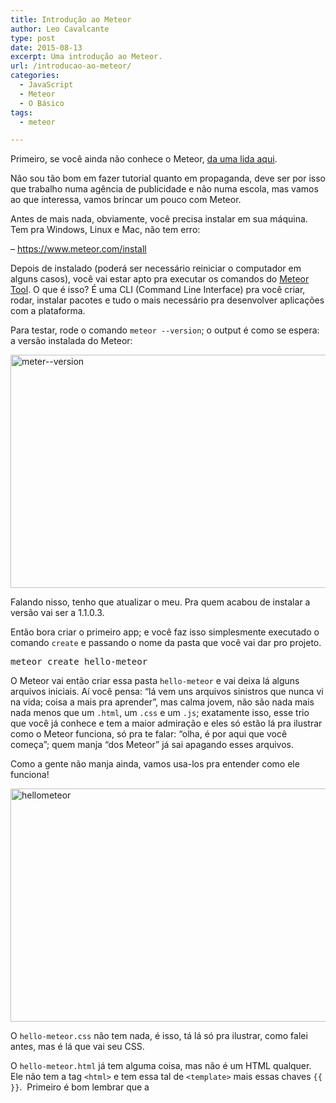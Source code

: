```yaml
---
title: Introdução ao Meteor
author: Leo Cavalcante
type: post
date: 2015-08-13
excerpt: Uma introdução ao Meteor.
url: /introducao-ao-meteor/
categories:
  - JavaScript
  - Meteor
  - O Básico
tags:
  - meteor

---
```

Primeiro, se você ainda não conhece o Meteor, <a href="http://tableless.com.br/apresentando-meteor/" target="_blank">da uma lida aqui</a>.

Não sou tão bom em fazer tutorial quanto em propaganda, deve ser por isso que trabalho numa agência de publicidade e não numa escola, mas vamos ao que interessa, vamos brincar um pouco com Meteor.

Antes de mais nada, obviamente, você precisa instalar em sua máquina. Tem pra Windows, Linux e Mac, não tem erro:
  
&#8211; <a href="https://www.meteor.com/install" target="_blank">https://www.meteor.com/install</a>

Depois de instalado (poderá ser necessário reiniciar o computador em alguns casos), você vai estar apto pra executar os comandos do <a href="https://www.meteor.com/tool" target="_blank">Meteor Tool</a>. O que é isso? É uma CLI (Command Line Interface) pra você criar, rodar, instalar pacotes e tudo o mais necessário pra desenvolver aplicações com a plataforma.

Para testar, rode o comando `meteor --version`; o output é como se espera: a versão instalada do Meteor:

[<img class="alignnone size-full wp-image-50696" src="http://tableless.com.br/wp-content/uploads/2015/08/meter-version.jpg" alt="meter--version" width="805" height="373" />][1]

Falando nisso, tenho que atualizar o meu. Pra quem acabou de instalar a versão vai ser a 1.1.0.3.

Então bora criar o primeiro app; e você faz isso simplesmente executado o comando `create` e passando o nome da pasta que você vai dar pro projeto.

<pre class="lang-bash">meteor create hello-meteor</pre>

O Meteor vai então criar essa pasta `hello-meteor` e vai deixa lá alguns arquivos iniciais. Aí você pensa: &#8220;lá vem uns arquivos sinistros que nunca vi na vida; coisa a mais pra aprender&#8221;, mas calma jovem, não são nada mais nada menos que um `.html`, um `.css` e um `.js`; exatamente isso, esse trio que você já conhece e tem a maior admiração e eles só estão lá pra ilustrar como o Meteor funciona, só pra te falar: &#8220;olha, é por aqui que você começa&#8221;; quem manja &#8220;dos Meteor&#8221; já sai apagando esses arquivos.

Como a gente não manja ainda, vamos usa-los pra entender como ele funciona!

[<img class="alignnone size-full wp-image-50701" src="http://tableless.com.br/wp-content/uploads/2015/08/hellometeor.jpg" alt="hellometeor" width="805" height="373" />][2]

O `hello-meteor.css` não tem nada, é isso, tá lá só pra ilustrar, como falei antes, mas é lá que vai seu CSS.

O `hello-meteor.html` já tem alguma coisa, mas não é um HTML qualquer. Ele não tem a tag `<html>` e tem essa tal de `<template>` mais essas chaves `{{ }}`.  Primeiro é bom lembrar que a <template> não é coisa que o Meteor inventou é HTML5 e já é <a href="http://www.w3.org/TR/html5/scripting-1.html#the-template-element" target="_blank">recomendação da W3C</a>. As chaves também não são coisa nova do Meteor, quem usa <a href="http://handlebarsjs.com/" target="_blank">Handlebars.js</a> já conhece muito bem e vai estar muito familiarizado já que o <a href="https://atmospherejs.com/meteor/spacebars" target="_blank">Spacebars</a>, a engine do Meteor, é baseada no Handlebars. &#8220;Por que eles fizeram outra template engine?&#8221; você deve estar se perguntando e isso pra ter a <a href="http://docs.meteor.com/#/full/livehtmltemplates" target="_blank">reatividade no HTML</a> que a gente viu no post anterior.

Mas o HTML é simples, uma olhada cautelosa e você já entende o que tá acontecendo, tem a `<head>` com um `<title>`, ok; tem a `<body>` com um `<h1>`, normal e tem esse `{{> hello}}` (se você usou o mesmo nome pra pasta), isso faz exatamente o que você tá imaginando, imprime o `<template name="hello">`, declarado logo abaixo, naquele espaço da `<body>`. Se você já tem noção de template engine isso já entrou na sua cabeça, nada diferente de Angular e Ember até aqui.

## O hello-meteor.js

Agora sim, o JavaScript, ele que faz acontecer.

A primeira coisa que a gente tem que falar no JS quando se trata do Meteor, são as Booleans: `Meteor.isClient` e `Meteor.isServer`; sim, tenho certeza que você imaginou e é pra isso mesmo pra isso que elas servem. Os arquivos `.js` no Meteor tem por natureza rodar tanto no ambiente cliente quanto no servidor, <a href="http://docs.meteor.com/#/full/structuringyourapp" target="_blank">salvo quando localizados em pastas específicas</a>, que é a parte sobre como organizar seu app em Meteor que a gente pode deixar pra outro post. Sendo assim o Meteor te da essas duas <a href="https://developer.mozilla.org/en-US/docs/Web/JavaScript/Reference/Global_Objects/Boolean" target="_blank">Booleans</a> pra você saber quando tá em um ambiente ou em outro. No `hello-meteor.js` o `if (Meteor.isClient) {` e o `if (Meteor.isServer) {` estão claros.

No `isServer` não temos muita ação, mas no `isClient` a gente nota essa global `Template`; pra cada `<template>` que você definir nos seus `.html`, a `Template` terá uma propriedade com o nome que você deu, no caso `hello`. E o que você pode fazer com isso? Adicionar helpers e eventos. Helpers, quem trabalha com templates já sabe, são pequenas funções que te ajudam a mover alguma lógica de apresentação que estaria no HTML pro JS, o que faz muito mais sentido e eventos são, bom, eventos, você já conhece eles, são exatamente os eventos do DOM: click, mouseover, submit etc.

O <a href="http://docs.meteor.com/#/full/eventmaps" target="_blank">padrão pra selecionar os eventos</a> é: `eventtype selector` e eles pode ser separados por vírgula. No nosso hello-meteor.js temos lá como exemplo: `'click button'` no lugar de `click` poderia ser `submit` e no lugar de `button` poderia ser qualquer seletor CSS como é na jQuery, aliás, já comentei que o Meteor vem a com jQuery por padrão e você pode executar `template.$` e retornar um jQuery Object? 😉 Pois é&#8230;

Ainda no JavaScript temos a global `Session` e é justamente pra trabalhar com sessões mesmo; no exemplo temos a chave `counter` na nossa `Session` e a cada clique do botão o handle incrementa essa chave direto na `Session`; temos uma helper de mesmo nome (`counter`) que simplesmente retorna o valor da chave na sessão e no `.html` a gente invoca essa helper com `{{counter}}`; simples, um template em HTML imprimindo o valor de uma variável do JavaScript. O que tem de super cool aí é como dissemos a reatividade, a mudança de estado ser propagada sem esforço algum, você pode ver que não tem nenhum código pra ouvir quando a `counter` é alterada e alterar no HTML, o Meteor te da isso out-of-the-box.

Toda chave na `Session` é uma <a href="http://docs.meteor.com/#/full/reactivevar" target="_blank">ReactiveVar</a> e vai ser pro-ativa o suficiente pra ouvir alterações em si e propaga-las até a View/HTML/Blaze/Spacebars.

Quer ver isso tudo funcionando? Só executar `meteor` dentro da pasta do seu app.

[<img class="alignnone size-full wp-image-50707" src="http://tableless.com.br/wp-content/uploads/2015/08/runnnign.jpg" alt="running" width="805" height="373" />][3]

Pronto, app rodando, só entrar em http://localhost:3000/ no seu navegador preferido e clicar à vontade.

Quer saber onde entra o MongoDB nessa história? Que ver o Meteor com Angular ou React? Comenta aí&#8230;

Abs!

 [1]: http://tableless.com.br/wp-content/uploads/2015/08/meter-version.jpg
 [2]: http://tableless.com.br/wp-content/uploads/2015/08/hellometeor.jpg
 [3]: http://tableless.com.br/wp-content/uploads/2015/08/runnnign.jpg
